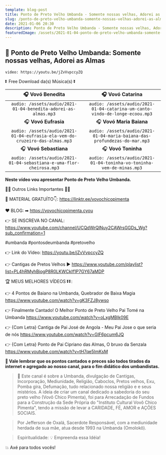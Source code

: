 ```yaml
---
template: blog-post
title: Ponto de Preto Velho Umbanda - Somente nossas velhas, Adorei as Almas
slug: /ponto-de-preto-velho-umbanda-somente-nossas-velhas-adorei-as-almas
date: 2021-01-06 20:30
description: Ponto de Preto Velho Umbanda - Somente nossas velhas, Adorei as Almas
featuredImage: /assets/2021-01-04-ponto-de-preto-velho-umbanda-somente-nossas-velhas-adorei-as-almas.jpg
---
```

## **👊 Ponto de Preto Velho Umbanda: Somente nossas velhas, Adorei as Almas**

<!-- #1: Embed through web URL -->
`video: https://youtu.be/jZvVvpccyZQ`

⏬ Free Download da(s) Música(s) ⏬

|🎧 __Vovó Benedita__|🎧 __Vovó Catarina__|
| :---: | :---: |
|`audio: /assets/audio/2021-01-04-benedita-adorei-as-almas.mp3`|`audio: /assets/audio/2021-01-04-catarina-um-canto-vindo-de-longe-ecoou.mp3`|
|🎧 __Vovó Eufrasia__|🎧 __Vovó Maria Baiana__|
|`audio: /assets/audio/2021-01-04-eufrasia-ela-vem-do-cruzeiro-das-almas.mp3`|`audio: /assets/audio/2021-01-04-maria-baiana-das-profundezas-do-mar.mp3`|
|🎧 __Vovó Sebastiana__|🎧 __Vovó Toninha__|
|`audio: /assets/audio/2021-01-04-sebastiana-e-uma-flor-cheirosa.mp3`|`audio: /assets/audio/2021-01-04-toninha-vo-toninha-vem-de-minas.mp3`|


**Neste vídeo vou apresentar Ponto de Preto Velho Umbanda.**

🔽🔽 Outros Links Importantes 🔽🔽

🎁 MATERIAL GRATUÍTO👇:
https://linktr.ee/vovochicopimenta

❤ BLOG: ➡ https://vovochicopimenta.cyou

👉 SE INSCREVA NO CANAL: https://www.youtube.com/channel/UCQdWrQlNuy2CAWrsGGDs_Wg?sub_confirmation=1

#umbanda #pontosdeumbanda #pretovelho

👉 Link do Vídeo: 
https://youtu.be/jZvVvpccyZQ

👉 Cantigas de Pretos Velhos
▶ https://www.youtube.com/playlist?list=PL4hRMyhBiogP8R0LKWCkIf1P7GY67aMDP

🏆 MEUS MELHORES VÍDEOS ⏬⏬:

👉 4 Pontos de Baiano na Umbanda, Quebrador de Baixa Magia
https://www.youtube.com/watch?v=gK3FZJ8ywso

👉 Finalmente Cantado! O Melhor Ponto de Preto Velho Pai Tomé na Umbanda
https://www.youtube.com/watch?v=oLxgMBIk09E

👉 {Com Letra} Cantiga de Pai José de Angola - Meu Pai Jose o que seria de nós
https://www.youtube.com/watch?v=GlF6pcum6JQ

👉 {Com Letra} Ponto de Pai Cipriano das Almas, O bruxo da Senzala
https://www.youtube.com/watch?v=tH7qe5lmKsM

**🔴 Vale lembrar que os pontos cantados e preces são todos tirados da internet e agregado ao nosso canal, para o fim didático dos umbandistas.**

> 🙏 Este canal é sobre a Umbanda, divulgação de Cantigas, Incorporação, Mediunidade, Religião, Caboclos, Pretos velhos, Exu, Pomba gira, Defumação, tudo relacionado nossa religião e  e seus mistérios.
A ideia de criar um canal dedicado a sabedoria do seu preto velho (Vovô Chico Pimenta), foi para Arrecadação de Fundos para a Construção da Sede Própria do "Instituto Cultural Vovô Chico Pimenta", tendo a missão de levar a CARIDADE, FÉ, AMOR e AÇÕES SOCIAIS.

> Por Jefferson de Oxalá, Sacerdote Responsável, com a mediunidade herdada de sua mãe, atua desde 1993 na Umbanda (Omolokô).

> Espiritualidade: 💡 Empreenda essa Idéia!

💥 Axé para todos vocês!